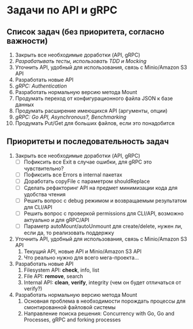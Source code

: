 # Задачи по API и gRPC

## Список задач (без приоритета, согласно важности)


1. Закрыть все необходимые доработки (API, gRPC)
2. *Разрабатывать тесты, использовать TDD и Mocking*
3. Уточнить API, удобный для использования, связь с Minio/Amazon S3 API
4. Разработать новые API
5. *gRPC: Authentication*
6. Разработать нормальную версию метода Mount
7. Продумать переход от конфигурационного файла JSON к базе данных
8. Продумать расширение имеющихся API (аргументы, опции)
9. *gRPC: Go API, Asynchronous?, Benchmarking*
10. Продумать Put/Get для больших файлов, если это понадобится


## Приоритеты и последовательность задач


1. Закрыть все необходимые доработки (API, gRPC)
    - [ ] Пофиксить все Exit в случае ошибки, для gRPC это чувствительно?
    - [ ] Пофиксить все Errors в internal пакетах
    - [ ] Доработать copyFile с параметром shouldReplace
    - [ ] Сделать рефакторинг API на предмет минимизации кода для удобства чтения
    - [ ] Решить вопрос с debug режимом и возвращаемым результатом для CLI/API
    - [ ] Решить вопрос с проверкой permissions для CLI/API, возможно актуально и для gRPC/API
    - [ ] Параметр autoMount/autoUnmount для create/delete, нужен ли, если да, то реализовать поддержку
2. Уточнить API, удобный для использования, связь с Minio/Amazon S3 API
    1. Текущий API, новые API и Minio/Amazon S3 API
    2. Что реально нужно для всего мега-проекта...
3. Разработать новые API
    1. Filesystem API: **check**, info, list
    2. File API: **remove**, search
    3. Internal API: **clean**, **verify**, integrity (чем он будет отличаться от verify?)
4. Разработать нормальную версию метода Mount
    1. Основная проблема в необходимости порождать процессы для смонтированной файловой системы
    2. Направление поиска решения: Concurrency with Go, Go and Processes, gRPC and forking processes